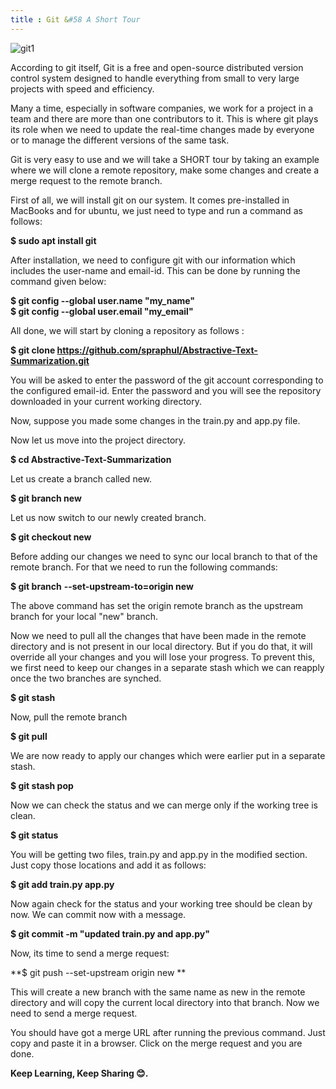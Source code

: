 ```yaml
---
title : Git &#58 A Short Tour
---
```


![git1](https://1.bp.blogspot.com/-3m93Zp4EKcc/XawTy1DNuPI/AAAAAAAAPhg/287Chp4GPbkO0_xj1zwZyS98vBunci-vACLcBGAsYHQ/s1600/git.webp)

According to git itself, Git is a free and open-source distributed version control system designed to handle everything from small to very large projects with speed and efficiency.

Many a time, especially in software companies, we work for a project in a team and there are more than one contributors to it. This is where git plays its role when we need to update the real-time changes made by everyone or to manage the different versions of the same task.

Git is very easy to use and we will take a SHORT tour by taking an example where we will clone a remote repository, make some changes and create a merge request to the remote branch.


First of all, we will install git on our system. It comes pre-installed in MacBooks and for ubuntu, we just need to type and run a command as follows:

**$ sudo apt install git**


After installation, we need to configure git with our information which includes the user-name and email-id. This can be done by running the command given below:

**$ git config --global user.name "my_name" <br/>**
**$ git config --global user.email "my_email"**


All done, we will start by cloning a repository as follows :

**$ git clone https://github.com/spraphul/Abstractive-Text-Summarization.git** 


You will be asked to enter the password of the git account corresponding to the configured email-id. Enter the password and you will see the repository downloaded in your current working directory.


Now, suppose you made some changes in the train.py and app.py file.

Now let us move into the project directory.

**$ cd Abstractive-Text-Summarization**

Let us create a branch called new.

**$ git branch new**

Let us now switch to our newly created branch.

**$ git checkout new**

Before adding our changes we need to sync our local branch to that of the remote branch. For that we need to run the following commands:

**$ git branch** **--set-upstream-to=origin new**

The above command has set the origin remote branch as the upstream branch for your local "new" branch.


Now we need to pull all the changes that have been made in the remote directory and is not present in our local directory. But if you do that, it will override all your changes and you will lose your progress. To prevent this, we first need to keep our changes in a separate stash which we can reapply once the two branches are synched.

**$ git stash**

Now, pull the remote branch

**$ git pull**

We are now ready to apply our changes which were earlier put in a separate stash.

**$ git stash pop**


Now we can check the status and we can merge only if the working tree is clean.

**$ git status**


You will be getting two files, train.py and app.py in the modified section. Just copy those locations and add it as follows:

**$ git add train.py app.py**

Now again check for the status and your working tree should be clean by now. We can commit now with a message.

**$ git commit -m "updated train.py and app.py"**


Now, its time to send a merge request:


**$ git push --set-upstream origin new **

This will create a new branch with the same name as new in the remote directory and will copy the current local directory into that branch. Now we need to send a merge request.

You should have got a merge URL after running the previous command. Just copy and paste it in a browser. Click on the merge 
request and you are done.

**Keep Learning, Keep Sharing 😊.**
